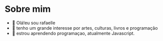 # Sobre mim
- 👋 Olá!eu sou rafaelle 
- 👀 tenho um grande interesse por artes, culturas, livros e programação
- 🌱 estrou aprendendo programaçao, atualmente Javascript.
